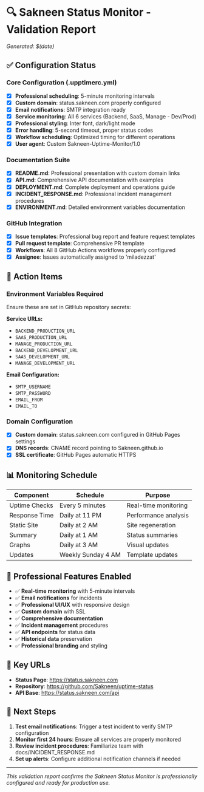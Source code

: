 # 🔍 Sakneen Status Monitor - Validation Report

*Generated: $(date)*

## ✅ Configuration Status

### Core Configuration (.upptimerc.yml)
- [x] **Professional scheduling**: 5-minute monitoring intervals
- [x] **Custom domain**: status.sakneen.com properly configured
- [x] **Email notifications**: SMTP integration ready
- [x] **Service monitoring**: All 6 services (Backend, SaaS, Manage - Dev/Prod)
- [x] **Professional styling**: Inter font, dark/light mode
- [x] **Error handling**: 5-second timeout, proper status codes
- [x] **Workflow scheduling**: Optimized timing for different operations
- [x] **User agent**: Custom Sakneen-Uptime-Monitor/1.0

### Documentation Suite
- [x] **README.md**: Professional presentation with custom domain links
- [x] **API.md**: Comprehensive API documentation with examples
- [x] **DEPLOYMENT.md**: Complete deployment and operations guide  
- [x] **INCIDENT_RESPONSE.md**: Professional incident management procedures
- [x] **ENVIRONMENT.md**: Detailed environment variables documentation

### GitHub Integration
- [x] **Issue templates**: Professional bug report and feature request templates
- [x] **Pull request template**: Comprehensive PR template
- [x] **Workflows**: All 8 GitHub Actions workflows properly configured
- [x] **Assignee**: Issues automatically assigned to 'miladezzat'

## 🚨 Action Items

### Environment Variables Required
Ensure these are set in GitHub repository secrets:

**Service URLs:**
- `BACKEND_PRODUCTION_URL`
- `SAAS_PRODUCTION_URL` 
- `MANAGE_PRODUCTION_URL`
- `BACKEND_DEVELOPMENT_URL`
- `SAAS_DEVELOPMENT_URL`
- `MANAGE_DEVELOPMENT_URL`

**Email Configuration:**
- `SMTP_USERNAME`
- `SMTP_PASSWORD`
- `EMAIL_FROM`
- `EMAIL_TO`

### Domain Configuration
- [x] **Custom domain**: status.sakneen.com configured in GitHub Pages settings
- [x] **DNS records**: CNAME record pointing to Sakneen.github.io
- [x] **SSL certificate**: GitHub Pages automatic HTTPS

## 📊 Monitoring Schedule

| Component | Schedule | Purpose |
|-----------|----------|---------|
| Uptime Checks | Every 5 minutes | Real-time monitoring |
| Response Time | Daily at 11 PM | Performance analysis |
| Static Site | Daily at 2 AM | Site regeneration |
| Summary | Daily at 1 AM | Status summaries |
| Graphs | Daily at 3 AM | Visual updates |
| Updates | Weekly Sunday 4 AM | Template updates |

## 🎯 Professional Features Enabled

- ✅ **Real-time monitoring** with 5-minute intervals
- ✅ **Email notifications** for incidents
- ✅ **Professional UI/UX** with responsive design  
- ✅ **Custom domain** with SSL
- ✅ **Comprehensive documentation**
- ✅ **Incident management** procedures
- ✅ **API endpoints** for status data
- ✅ **Historical data** preservation
- ✅ **Professional branding** and styling

## 🔗 Key URLs

- **Status Page**: https://status.sakneen.com
- **Repository**: https://github.com/Sakneen/uptime-status
- **API Base**: https://status.sakneen.com/api

## 📝 Next Steps

1. **Test email notifications**: Trigger a test incident to verify SMTP configuration
2. **Monitor first 24 hours**: Ensure all services are properly monitored
3. **Review incident procedures**: Familiarize team with docs/INCIDENT_RESPONSE.md
4. **Set up alerts**: Configure additional notification channels if needed

---

*This validation report confirms the Sakneen Status Monitor is professionally configured and ready for production use.*
